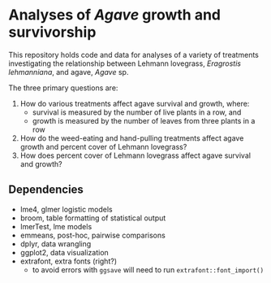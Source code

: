 # Analyses of _Agave_ growth and survivorship

This repository holds code and data for analyses of a variety of treatments 
investigating the relationship between Lehmann lovegrass, _Eragrostis 
lehmanniana_, and agave, _Agave_ sp.

The three primary questions are:

1. How do various treatments affect agave survival and growth, where:
    + survival is measured by the number of live plants in a row, and
    + growth is measured by the number of leaves from three plants in a row
2. How do the weed-eating and hand-pulling treatments affect agave growth and 
percent cover of Lehmann lovegrass?
3. How does percent cover of Lehmann lovegrass affect agave survival and growth?

## Dependencies
+ lme4, glmer logistic models
+ broom, table formatting of statistical output
+ lmerTest, lme models
+ emmeans, post-hoc, pairwise comparisons
+ dplyr, data wrangling
+ ggplot2, data visualization
+ extrafont, extra fonts (right?)
    + to avoid errors with `ggsave` will need to run `extrafont::font_import()`